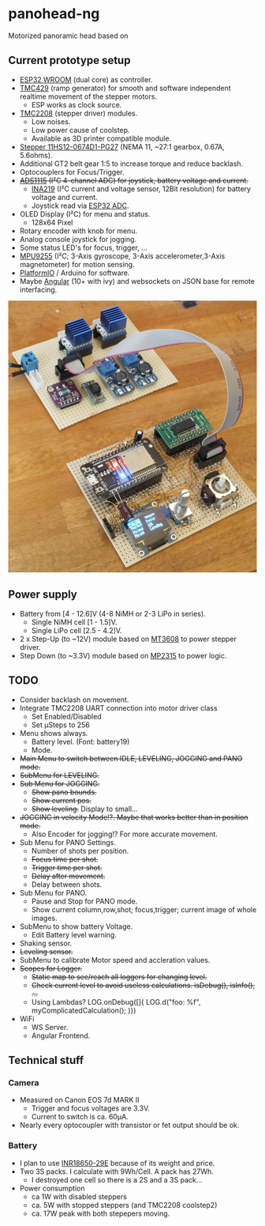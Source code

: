 # panohead-ng

Motorized panoramic head based on

## Current prototype setup

- [ESP32 WROOM](https://www.espressif.com/en/products/hardware/esp-wroom-32/overview) (dual core) as controller.
- [TMC429](https://www.trinamic.com/fileadmin/assets/Products/ICs_Documents/TMC429_datasheet.pdf) (ramp generator) for smooth and software independent realtime movement of the stepper motors.
  - ESP works as clock source.
- [TMC2208](https://shop.watterott.com/SilentStepStick-TMC2208_1) (stepper driver) modules.
  - Low noises.
  - Low power cause of coolstep.
  - Available as 3D printer compatible module.
- [Stepper 11HS12-0674D1-PG27](https://www.omc-stepperonline.com/download/11HS12-0674D1-PG27.pdf) (NEMA 11, ~27:1 gearbox, 0.67A, 5.6ohms).
- Additional GT2 belt gear 1:5 to increase torque and reduce backlash.
- Optocouplers for Focus/Trigger.
- ~~[ADS1115](http://www.ti.com/lit/ds/symlink/ads1115.pdf) (I²C 4-channel ADC) for joystick, battery voltage and current.~~
  - [INA219](http://www.ti.com/lit/ds/symlink/ina219.pdf) (I²C current and voltage sensor, 12Bit resolution) for battery voltage and current.
  - Joystick read via [ESP32 ADC](https://randomnerdtutorials.com/esp32-adc-analog-read-arduino-ide/).
- OLED Display (I²C) for menu and status.
  - 128x64 Pixel
- Rotary encoder with knob for menu.
- Analog console joystick for jogging.
- Some status LED's for focus, trigger, ...
- [MPU9255](https://stanford.edu/class/ee267/misc/MPU-9255-Datasheet.pdf) (I²C; 3-Axis gyroscope, 3-Axis accelerometer,3-Axis magnetometer) for motion sensing.
- [PlatformIO](https://platformio.org/) / Arduino for software.
- Maybe [Angular](https://angular.io/) (10+ with ivy) and websockets on JSON base for remote interfacing.

![Prototype](doc/IMG_20200315_144253_537-1600.jpg "Prototype")

## Power supply

- Battery from [4 - 12.6]V (4-8 NiMH or 2-3 LiPo in series).
  - Single NiMH cell [1 - 1.5]V.
  - Single LiPo cell [2.5 - 4.2]V.
- 2 x Step-Up (to ~12V) module based on [MT3608](https://prom-electric.ru/media/MT3608.pdf) to power stepper driver.
- Step Down (to ~3.3V) module based on [MP2315](https://www.monolithicpower.com/en/documentview/productdocument/index/version/2/document_type/Datasheet/lang/en/sku/MP2315/document_id/513/) to power logic.

## TODO

- Consider backlash on movement.
- Integrate TMC2208 UART connection into motor driver class
  - Set Enabled/Disabled
  - Set µSteps to 256
- Menu shows always.
  - Battery level. (Font: battery19)
  - Mode.
- ~~Main Menu to switch between IDLE, LEVELING, JOGGING and PANO mode.~~
- ~~SubMenu for LEVELING.~~
- ~~Sub Menu for JOGGING.~~
  - ~~Show pano bounds.~~
  - ~~Show current pos.~~
  - ~~Show leveling.~~ Display to small...
- ~~JOGGING in velocity Mode!?. Maybe that works better than in position mode.~~
  - Also Encoder for jogging!? For more accurate movement.
- Sub Menu for PANO Settings.
  - Number of shots per position.
  - ~~Focus time per shot.~~
  - ~~Trigger  time per shot.~~
  - ~~Delay after movement.~~
  - Delay between shots.
- Sub Menu for PANO.
  - Pause and Stop for PANO mode.
  - Show current column,row,shot; focus,trigger; current image of whole images.
- SubMenu to show battery Voltage.
  - Edit Battery level warning.
- Shaking sensor.
- ~~Leveling sensor.~~
- SubMenu to calibrate Motor speed and accleration values.
- ~~Scopes for Logger.~~
  - ~~Static map to see/reach all loggers for changing level.~~
  - ~~Check current level to avoid useless calculations. isDebug(), isInfo(), ...~~
  - Using Lambdas? LOG.onDebug([]{ LOG.d("foo: %f", myComplicatedCalculation(); )})
- WiFi
  - WS Server.
  - Angular Frontend.

## Technical stuff

### Camera

- Measured on Canon EOS 7d MARK II
  - Trigger and focus voltages are 3.3V.
  - Current to switch is ca. 60µA.
- Nearly every optocoupler with transistor or fet output should be ok.

### Battery

- I plan to use [INR18650-29E](https://irp-cdn.multiscreensite.com/80106371/files/uploaded/file9.pdf) because of its weight and price.
- Two 3S packs. I calculate with 9Wh/Cell. A pack has 27Wh.
  - I destroyed one cell so there is a 2S and a 3S pack...
- Power consumption
  - ca 1W with disabled steppers
  - ca. 5W with stopped steppers (and TMC2208 coolstep2)
  - ca. 17W peak with both stepepers moving.
